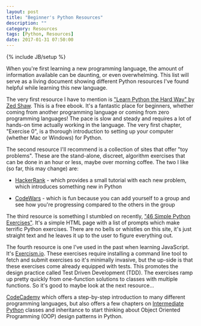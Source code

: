 ```yaml
---
layout: post
title: "Beginner's Python Resources"
description: ""
category: Resources
tags: [Python, Resources]
date: 2017-01-31 07:50:00
---
```

{% include JB/setup %}

When you're first learning a new programming language, the amount of information available can be daunting, or even overwhelming.  This list will serve as a living document showing different Python resources I've found helpful while learning this new language.

The very first resource I have to mention is ["Learn Python the Hard Way" by Zed Shaw](https://learnpythonthehardway.org/book/).  This is a free ebook.  It's a fantastic place for beginners, whether coming from another programming language or coming from zero programming languages!  The pace is slow and steady and requires a lot of hands-on time actually working in the language.  The very first chapter, "Exercise 0", is a thorough introduction to setting up your computer (whether Mac or Windows) for Python.

The second resource I'll recommend is a collection of sites that offer "toy problems".  These are the stand-alone, discreet, algorithm exercises that can be done in an hour or less, maybe over morning coffee.  The two I like (so far, this may change) are:

* [HackerRank](https://www.hackerrank.com/) - which provides a small tutorial with each new problem, which introduces something new in Python

* [CodeWars](https://www.codewars.com/) - which is fun because you can add yourself to a group and see how you're progressing compared to the others in the group

The third resource is something I stumbled on recently, ["46 Simple Python Exercises"](http://www.ling.gu.se/~lager/python_exercises.html).  It's a simple HTML page with a list of prompts which make terrific Python exercises.  There are no bells or whistles on this site, it's just straight text and he leaves it up to the user to figure everything out.

The fourth resource is one I've used in the past when learning JavaScript.  It's [Exercism.io](http://exercism.io/).  These exercises require installing a command line tool to fetch and submit exercises so it's minimally invasive, but the up-side is that these exercises come already equipped with tests.  This promotes the design practice called Test Driven Development (TDD).  The exercises ramp up pretty quickly from one-function solutions to classes with multiple functions.  So it's good to maybe look at the next resource...

[CodeCademy](https://www.codecademy.com/) which offers a step-by-step introduction to many different programming languages, but also offers a few chapters on [Intermediate Python](https://www.codecademy.com/courses/python-intermediate-en-WL8e4/0/1) classes and inheritance to start thinking about Object Oriented Programming (OOP) design patterns in Python.